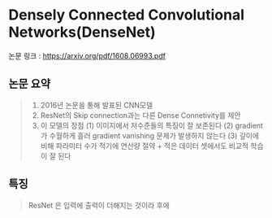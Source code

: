 # Densely Connected Convolutional Networks(DenseNet)

논문 링크 : https://arxiv.org/pdf/1608.06993.pdf

## 논문 요약

> 1. 2016년 논문을 통해 발표된 CNN모델
> 2. ResNet의 Skip connection과는 다른 Dense Connetivity를 제안
> 3. 이 모델의 장점 (1) 이미지에서 저수준들의 특징이 잘 보존된다
>                   (2) gradient가 수월하게 흘러 gradient vanishing 문제가 발생하지 않는다
>                   (3) 깊이에 비해 파라미터 수가 적기에 연산량 절약 + 적은 데이터 셋에서도 비교적 학습이 잘 된다


## 특징
> ResNet 은 입력에 출력이 더해지는 것이라 후에
